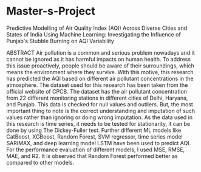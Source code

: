 # Master-s-Project
Predictive Modelling of Air Quality Index (AQI) Across Diverse Cities and States of India Using Machine Learning: Investigating the Influence of Punjab's Stubble Burning on AQI Variability

ABSTRACT
Air pollution is a common and serious problem nowadays and it cannot be ignored as it has harmful impacts on human health. To address this issue proactively, people should be aware of their surroundings, which means the environment where they survive. With this motive, this research has predicted the AQI based on different air pollutant concentrations in the atmosphere.
The dataset used for this research has been taken from the official website of CPCB. The dataset has the air pollutant concentration from 22 different monitoring stations in different cities of Delhi, Haryana, and Punjab. This data is checked for null values and outliers. But, the most important thing to note is the correct understanding and imputation of such values rather than ignoring or doing wrong imputation. As the data used in this research is time series, it needs to be tested for stationarity, it can be done by using The Dickey-Fuller test.
Further different ML models like CatBoost, XGBoost, Random Forest, SVM regressor, time series model SARIMAX, and deep learning model LSTM have been used to predict AQI. For the performance evaluation of different models, I used MSE, RMSE, MAE, and R2. It is observed that Random Forest performed better as compared to other models. 
